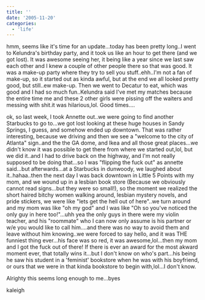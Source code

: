 ```yaml
---
title: ''
date: '2005-11-20'
categories:
  - 'life'
---
```


hmm, seems like it's time for an update...today has been pretty long..I went to Kelundra's birthday party, and it took us like an hour to get there (and we got lost). It was awesome seeing her, it being like a year since we last saw each other and I knew a couple of other people there so that was good. It was a make-up party where they try to sell you stuff..ehh..I'm not a fan of make-up, so it started out as kinda awful, but at the end we all looked pretty good, but still..ew make-up. Then we went to Decatur to eat, which was good and I had so much fun..Kelundra said I've met my matches because the entire time me and these 2 other girls were pissing off the waiters and messing with shit.it was hilarious,lol. Good times....

ok, so last week, I took Annette out..we were going to find another Starbucks to go to...we got lost looking at these huge houses in Sandy Springs, I guess, and somehow ended up downtown. That was rather interesting, because we driving and then we see a "welcome to the city of Atlanta" sign..and the the GA dome, and Ikea and all those great places...we didn't know it was possible to get there from where we started out,lol, but we did it..and I had to drive back on the highway, and I'm not really supposed to be doing that...so I was "flipping the fuck out" as annette said...but afterwards...at a Starbucks in dunwoody, we laughed about it..hahaa..then the next day I was back downtown in Little 5 Points with my mom, and we wound up in a lesbian book store (Because we obviously cannot read signs...but they were so small!), so the moment we realized the short haired bitchy women walking around, lesbian mystery novels, and pride stickers, we were like "lets get the hell out of here"..we turn around and my mom was like "oh my god" and I was like "Oh so you've noticed the only guy in here too!"...uhh yea the only guys in there were my violin teacher, and his "roommate" who I can now only assume is his partner or w/e you would like to call him....and there was no way to avoid them and leave without him knowing..we were forced to say hello, and it was THE funniest thing ever...his face was so red, it was awesome,lol...then my mom and I got the fuck out of there! If there is ever an award for the most akward moment ever, that totally wins it...but I don't know on who's part...his being he saw his student in a 'feminist' bookstore when he was with his boyfriend, or ours that we were in that kinda bookstore to begin with,lol...I don't know.

Alrighty this seems long enough to me...byes

kaleigh
